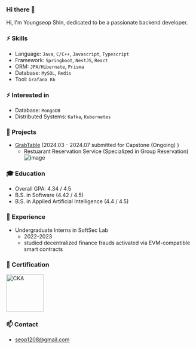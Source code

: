 ### Hi there 👋

Hi, I'm Youngseop Shin, dedicated to be a passionate backend developer.

### ⚡ Skills
- Language: `Java`, `C/C++`, `Javascript`, `Typescript`
- Framework: `Springboot`, `NestJS`, `React`
- ORM: `JPA/Hibernate`, `Prisma`
- Database: `MySQL`, `Redis`
- Tool: `Grafana K6`

### ⚡ Interested in
- Database: `MongoDB`
- Distributed Systems: `Kafka`, `Kubernetes`

### 🌱 Projects
- [GrabTable](https://github.com/GrabTable/GrabTable/) (2024.03 - 2024.07 submitted for Capstone (Ongoing) )
  - Restuarant Reservation Service (Specialized in Group Reservation)
![image](https://github.com/000sub/000sub/assets/85350805/bbd0b9e8-3b85-4458-9116-5bca76e39e71)


### 🎓 Education
  - Overall GPA: 4.34 / 4.5
  - B.S. in Software (4.42 / 4.5)
  - B.S. in Applied Artificial Intelligence (4.4 / 4.5)

### 👯 Experience
- Undergraduate Interns in SoftSec Lab
  - 2022-2023
  - studied decentralized finance frauds activated via EVM-compatible smart contracts
   
### 📄 Certification
<a href="https://www.credly.com/badges/8870ee91-087a-457f-a31f-4c0feefe817e">
<img src="https://github.com/user-attachments/assets/803bb84f-7afa-4400-92f2-a9f42971c42f" alt="CKA" width="100" height="100">
</a>

### 📫 Contact
- seop1208@gmail.com


<!--
**000sub/000sub** is a ✨ _special_ ✨ repository because its `README.md` (this file) appears on your GitHub profile.


Here are some ideas to get you started:

- 🔭 I’m currently working on ...
- 🌱 I’m currently learning at SKKU
- 👯 I’m looking to collaborate on ...
- 🤔 I’m looking for help with ...
- 💬 Ask me about ...
- 📫 How to reach me: ...
- 😄 Pronouns: ...
- ⚡ Fun fact: ...
-->

<!--
![Top Langs](https://github-readme-stats.vercel.app/api/top-langs/?username=000sub&count_private=true&layout=compact&theme=dark)
[![Solved.ac 프로필](http://mazassumnida.wtf/api/generate_badge?boj=dt2980)](https://solved.ac/dt2980)
-->
